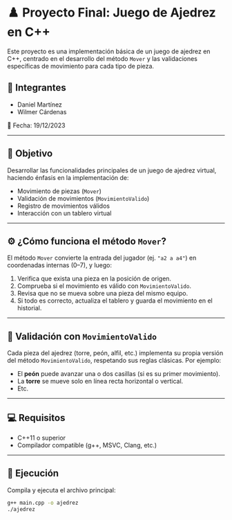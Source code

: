 # ♟️ Proyecto Final: Juego de Ajedrez en C++

Este proyecto es una implementación básica de un juego de ajedrez en C++, centrado en el desarrollo del método `Mover` y las validaciones específicas de movimiento para cada tipo de pieza.

## 👥 Integrantes
- Daniel Martínez  
- Wilmer Cárdenas  

📅 Fecha: 19/12/2023  

---

## 🎯 Objetivo

Desarrollar las funcionalidades principales de un juego de ajedrez virtual, haciendo énfasis en la implementación de:

- Movimiento de piezas (`Mover`)
- Validación de movimientos (`MovimientoValido`)
- Registro de movimientos válidos
- Interacción con un tablero virtual

---

## ⚙️ ¿Cómo funciona el método `Mover`?

El método `Mover` convierte la entrada del jugador (ej. `"a2 a a4"`) en coordenadas internas (0–7), y luego:

1. Verifica que exista una pieza en la posición de origen.
2. Comprueba si el movimiento es válido con `MovimientoValido`.
3. Revisa que no se mueva sobre una pieza del mismo equipo.
4. Si todo es correcto, actualiza el tablero y guarda el movimiento en el historial.

---

## 🧠 Validación con `MovimientoValido`

Cada pieza del ajedrez (torre, peón, alfil, etc.) implementa su propia versión del método `MovimientoValido`, respetando sus reglas clásicas. Por ejemplo:

- El **peón** puede avanzar una o dos casillas (si es su primer movimiento).
- La **torre** se mueve solo en línea recta horizontal o vertical.
- Etc.

---

## 💻 Requisitos

- C++11 o superior
- Compilador compatible (g++, MSVC, Clang, etc.)

---

## 🚀 Ejecución

Compila y ejecuta el archivo principal:

```bash
g++ main.cpp -o ajedrez
./ajedrez

